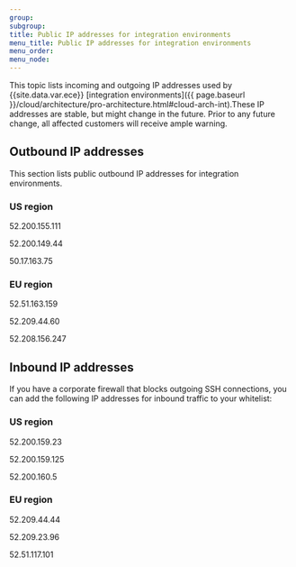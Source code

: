 ```yaml
---
group:
subgroup:
title: Public IP addresses for integration environments
menu_title: Public IP addresses for integration environments
menu_order:
menu_node:
---
```


This topic lists incoming and outgoing IP addresses used by {{site.data.var.ece}} [integration environments]({{ page.baseurl }}/cloud/architecture/pro-architecture.html#cloud-arch-int).These IP addresses are stable, but might change in the future. Prior to any future change, all affected customers will receive ample warning.

## Outbound IP addresses

This section lists public outbound IP addresses for integration environments.

### US region

52.200.155.111

52.200.149.44

50.17.163.75

### EU region

52.51.163.159

52.209.44.60

52.208.156.247

## Inbound IP addresses

If you have a corporate firewall that blocks outgoing SSH connections, you can add the following IP addresses for inbound traffic to your whitelist:

### US region

52.200.159.23

52.200.159.125

52.200.160.5

### EU region

52.209.44.44

52.209.23.96

52.51.117.101
